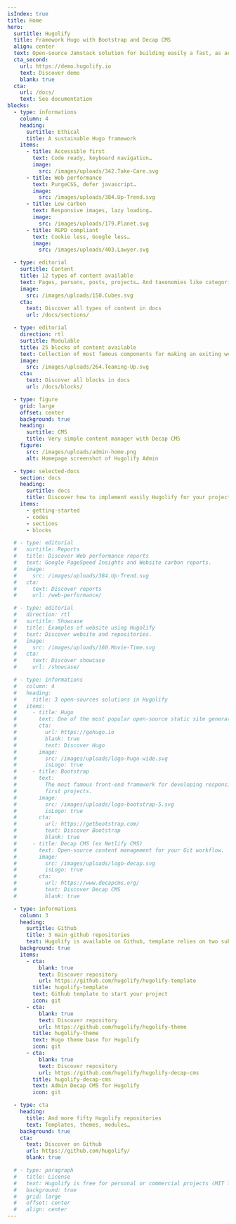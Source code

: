 ```yaml
---
isIndex: true
title: Home
hero:
  surtitle: Hugolify
  title: Framework Hugo with Bootstrap and Decap CMS
  align: center
  text: Open-source Jamstack solution for building easily a fast, as accessible as possible and low carbon website.
  cta_second:
    url: https://demo.hugolify.io
    text: Discover demo
    blank: true
  cta:
    url: /docs/
    text: See documentation
blocks:
  - type: informations
    column: 4
    heading:
      surtitle: Ethical
      title: A sustainable Hugo framework
    items:
      - title: Accessible first
        text: Code ready, keyboard navigation…
        image:
          src: /images/uploads/342.Take-Care.svg
      - title: Web performance
        text: PurgeCSS, defer javascript…
        image:
          src: /images/uploads/384.Up-Trend.svg
      - title: Low carbon
        text: Responsive images, lazy loading…
        image:
          src: /images/uploads/179.Planet.svg
      - title: RGPD compliant
        text: Cookie less, Google less…
        image:
          src: /images/uploads/403.Lawyer.svg

  - type: editorial
    surtitle: Content
    title: 12 types of content available
    text: Pages, persons, posts, projects… And taxonomies like categories, tags, types, authors…
    image:
      src: /images/uploads/150.Cubes.svg
    cta:
      text: Discover all types of content in docs
      url: /docs/sections/

  - type: editorial
    direction: rtl
    surtitle: Modulable
    title: 25 blocks of content available
    text: Collection of most famous components for making an exiting website.
    image:
      src: /images/uploads/264.Teaming-Up.svg
    cta:
      text: Discover all blocks in docs
      url: /docs/blocks/

  - type: figure
    grid: large
    offset: center
    background: true
    heading:
      surtitle: CMS
      title: Very simple content manager with Decap CMS
    figure:
      src: /images/uploads/admin-home.png
      alt: Homepage screenshot of Hugolify Admin

  - type: selected-docs
    section: docs
    heading:
      surtitle: docs
      title: Discover how to implement easily Hugolify for your project
    items:
      - getting-started
      - codes
      - sections
      - blocks

  # - type: editorial
  #   surtitle: Reports
  #   title: Discover Web performance reports
  #   text: Google PageSpeed Insights and Website carbon reports.
  #   image:
  #     src: /images/uploads/384.Up-Trend.svg
  #   cta:
  #     text: Discover reports
  #     url: /web-performance/

  # - type: editorial
  #   direction: rtl
  #   surtitle: Showcase
  #   title: Examples of website using Hugolify
  #   text: Discover website and repositories.
  #   image:
  #     src: /images/uploads/160.Movie-Time.svg
  #   cta:
  #     text: Discover showcase
  #     url: /showcase/

  # - type: informations
  #   column: 4
  #   heading:
  #     title: 3 open-sources solutions in Hugolify
  #   items:
  #     - title: Hugo
  #       text: One of the most popular open-source static site generators.
  #       cta:
  #         url: https://gohugo.io
  #         blank: true
  #         text: Discover Hugo
  #       image:
  #         src: /images/uploads/logo-hugo-wide.svg
  #         isLogo: true
  #     - title: Bootstrap
  #       text:
  #         The most famous front-end framework for developing responsive and mobile
  #         first projects.
  #       image:
  #         src: /images/uploads/logo-bootstrap-5.svg
  #         isLogo: true
  #       cta:
  #         url: https://getbootstrap.com/
  #         text: Discover Bootstrap
  #         blank: true
  #     - title: Decap CMS (ex Netlify CMS)
  #       text: Open-source content management for your Git workflow.
  #       image:
  #         src: /images/uploads/logo-decap.svg
  #         isLogo: true
  #       cta:
  #         url: https://www.decapcms.org/
  #         text: Discover Decap CMS
  #         blank: true

  - type: informations
    column: 3
    heading:
      surtitle: Github
      title: 3 main github repositories
      text: Hugolify is available on Github, template relies on two submodules.
    background: true
    items:
      - cta:
          blank: true
          text: Discover repository
          url: https://github.com/hugolify/hugolify-template
        title: hugolify-template
        text: Github template to start your project
        icon: git
      - cta:
          blank: true
          text: Discover repository
          url: https://github.com/hugolify/hugolify-theme
        title: hugolify-theme
        text: Hugo theme base for Hugolify
        icon: git
      - cta:
          blank: true
          text: Discover repository
          url: https://github.com/hugolify/hugolify-decap-cms
        title: hugolify-decap-cms
        text: Admin Decap CMS for Hugolify
        icon: git

  - type: cta
    heading:
      title: And more fifty Hugolify repositories
      text: Templates, themes, modules…
    background: true
    cta:
      text: Discover on Github
      url: https://github.com/hugolify/
      blank: true

  # - type: paragraph
  #   title: License
  #   text: Hugolify is free for personal or commercial projects (MIT license).
  #   background: true
  #   grid: large
  #   offset: center
  #   align: center
---
```


